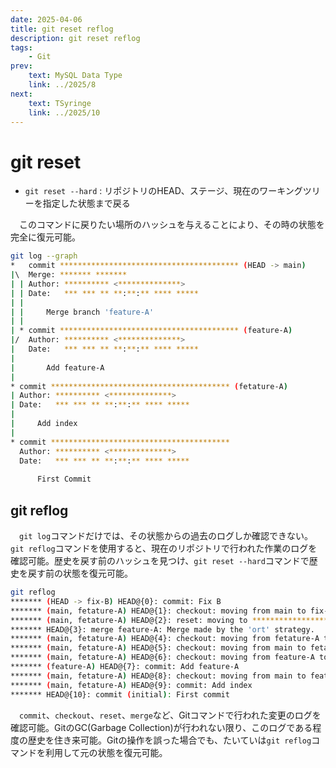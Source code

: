 ```yaml
---
date: 2025-04-06
title: git reset reflog
description: git reset reflog
tags: 
    - Git
prev:
    text: MySQL Data Type
    link: ../2025/8
next:
    text: TSyringe
    link: ../2025/10
---
```


# git reset

* `git reset --hard` : リポジトリのHEAD、ステージ、現在のワーキングツリーを指定した状態まで戻る

&emsp;このコマンドに戻りたい場所のハッシュを与えることにより、その時の状態を完全に復元可能。

```sh
git log --graph
*   commit **************************************** (HEAD -> main)
|\  Merge: ******* *******
| | Author: ********** <**************>
| | Date:   *** *** ** **:**:** **** *****
| | 
| |     Merge branch 'feature-A'
| | 
| * commit **************************************** (feature-A)
|/  Author: ********** <**************>
|   Date:   *** *** ** **:**:** **** *****
|   
|       Add feature-A
| 
* commit **************************************** (fetature-A)
| Author: ********** <**************>
| Date:   *** *** ** **:**:** **** *****
| 
|     Add index
| 
* commit ****************************************
  Author: ********** <**************>
  Date:   *** *** ** **:**:** **** *****
      
      First Commit
```

## git reflog

&emsp;`git log`コマンドだけでは、その状態からの過去のログしか確認できない。`git reflog`コマンドを使用すると、現在のリポジトリで行われた作業のログを確認可能。歴史を戻す前のハッシュを見つけ、`git reset --hard`コマンドで歴史を戻す前の状態を復元可能。

```sh
git reflog
******* (HEAD -> fix-B) HEAD@{0}: commit: Fix B
******* (main, fetature-A) HEAD@{1}: checkout: moving from main to fix-B
******* (main, fetature-A) HEAD@{2}: reset: moving to ****************************************
******* HEAD@{3}: merge feature-A: Merge made by the 'ort' strategy.
******* (main, fetature-A) HEAD@{4}: checkout: moving from fetature-A to main
******* (main, fetature-A) HEAD@{5}: checkout: moving from main to fetature-A
******* (main, fetature-A) HEAD@{6}: checkout: moving from feature-A to main
******* (feature-A) HEAD@{7}: commit: Add feature-A
******* (main, fetature-A) HEAD@{8}: checkout: moving from main to feature-A
******* (main, fetature-A) HEAD@{9}: commit: Add index
******* HEAD@{10}: commit (initial): First commit
```

&emsp;`commit`、`checkout`、`reset`、`merge`など、Gitコマンドで行われた変更のログを確認可能。GitのGC(Garbage Collection)が行われない限り、このログである程度の歴史を住き来可能。Gitの操作を誤った場合でも、たいていは`git reflog`コマンドを利用して元の状態を復元可能。